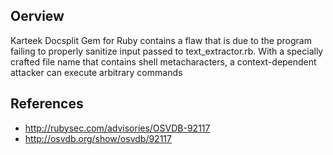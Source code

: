 ## Oerview
Karteek Docsplit Gem for Ruby contains a flaw that is due to the program failing to properly sanitize input passed to text_extractor.rb. With a specially crafted file name that contains shell metacharacters, a context-dependent attacker can execute arbitrary commands

## References
- http://rubysec.com/advisories/OSVDB-92117
- http://osvdb.org/show/osvdb/92117
